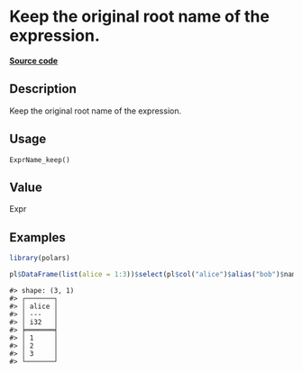 

# Keep the original root name of the expression.

[**Source code**](https://github.com/pola-rs/r-polars/tree/main/R/expr__name.R#L47)

## Description

Keep the original root name of the expression.

## Usage

<pre><code class='language-R'>ExprName_keep()
</code></pre>

## Value

Expr

## Examples

``` r
library(polars)

pl$DataFrame(list(alice = 1:3))$select(pl$col("alice")$alias("bob")$name$keep())
```

    #> shape: (3, 1)
    #> ┌───────┐
    #> │ alice │
    #> │ ---   │
    #> │ i32   │
    #> ╞═══════╡
    #> │ 1     │
    #> │ 2     │
    #> │ 3     │
    #> └───────┘
